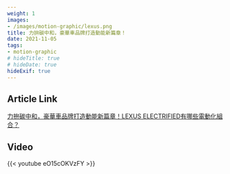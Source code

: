 ```yaml
---
weight: 1
images:
- /images/motion-graphic/lexus.png
title: 力拚碳中和，豪華車品牌打造動能新篇章！
date: 2021-11-05
tags:
- motion-graphic
# hideTitle: true
# hideDate: true
hideExif: true
---
```


## Article Link

[力拚碳中和，豪華車品牌打造動能新篇章！LEXUS ELECTRIFIED有哪些電動化組合？](https://www.inside.com.tw/article/25431-lexus-electrified-animation)

## Video

{{< youtube eO15cOKVzFY >}}
